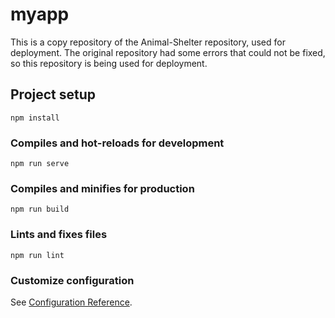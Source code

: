 # myapp

This is a copy repository of the Animal-Shelter repository, used for deployment. The original repository had some errors that could not be fixed, so this repository is being used for deployment.

## Project setup
```
npm install
```

### Compiles and hot-reloads for development
```
npm run serve
```

### Compiles and minifies for production
```
npm run build
```

### Lints and fixes files
```
npm run lint
```

### Customize configuration
See [Configuration Reference](https://cli.vuejs.org/config/).
